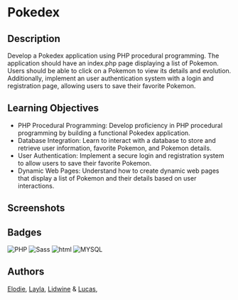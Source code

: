 
# Pokedex

## Description

Develop a Pokedex application using PHP procedural programming. The application should have an index.php page displaying a list of Pokemon. Users should be able to click on a Pokemon to view its details and evolution. Additionally, implement an user authentication system with a login and registration page, allowing users to save their favorite Pokemon.

## Learning Objectives
- PHP Procedural Programming: Develop proficiency in PHP procedural programming by building a functional Pokedex application.
- Database Integration: Learn to interact with a database to store and retrieve user information, favorite Pokemon, and Pokemon details.
- User Authentication: Implement a secure login and registration system to allow users to save their favorite Pokemon.
- Dynamic Web Pages: Understand how to create dynamic web pages that display a list of Pokemon and their details based on user interactions.

## Screenshots
[](./assets/img/card.png)
[](./assets/img/login.png)
[](./assets/img/show.png)

## Badges



![PHP](https://img.shields.io/badge/PHP-777BB4?style=for-the-badge&logo=php&logoColor=white)
![Sass](https://img.shields.io/badge/Sass-CC6699?style=for-the-badge&logo=sass&logoColor=white)
![html](https://img.shields.io/badge/HTML-239120?style=for-the-badge&logo=html5&logoColor=white)
![MYSQL](https://img.shields.io/badge/MySQL-00000F?style=for-the-badge&logo=mysql&logoColor=white)


## Authors

[Elodie](https://github.com/Taweria), [Layla](https://github.com/LRI-2020), [Lidwine](https://github.com/LidwinePrior) & [Lucas](https://github.com/lbeauloi),


